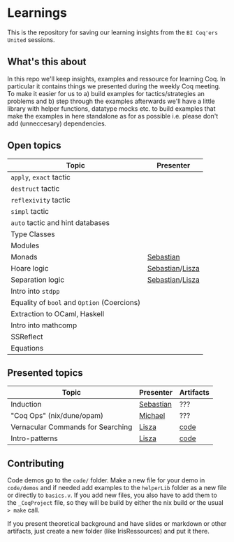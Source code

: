 # Learnings

This is the repository for saving our learning insights from the `BI Coq'ers United` sessions.


## What's this about

In this repo we'll keep insights, examples and ressource for learning Coq. 
In particular it contains things we presented during the weekly Coq meeting. 
To make it easier for us to a) build examples for tactics/strategies an problems and b) step through the examples afterwards
we'll have a little library with helper functions, datatype mocks etc. to build examples that make the examples in here standalone as for as possible i.e. please don't add (unneccesary) dependencies.

## Open topics

| Topic            | Presenter                                             |
|------------------|-------------------------------------------------------|
| `apply`, `exact` tactic   |                                              |
| `destruct` tactic |                                                      |
| `reflexivity` tactic   |                                                 |
| `simpl` tactic | |
| `auto` tactic and hint databases | |
| Type Classes ||
| Modules          |                          |
| Monads           | [Sebastian](@sebastian.ertel)                         |
| Hoare logic      | [Sebastian](@sebastian.ertel)/[Lisza](@lisza.zeidler) |
| Separation logic | [Sebastian](@sebastian.ertel)/[Lisza](@lisza.zeidler) |
| Intro into `stdpp`| |
| Equality of `bool` and `Option` (Coercions) | |
| Extraction to OCaml, Haskell | |
| Intro into mathcomp | |
| SSReflect | |
| Equations | |

## Presented topics

| Topic            | Presenter                                             | Artifacts |
|------------------|-------------------------------------------------------|-----------|
| Induction        | [Sebastian](@sebastian.ertel)                         | ???       |
| "Coq Ops" (nix/dune/opam) |  [Michael](@michael.raiza)                   | ???       |
| Vernacular Commands for Searching | [Lisza](@lisza.zeidler)                       | [code](./code/demos/searching_info.v) |
| Intro-patterns  | [Lisza](@lisza.zeidler)                       | [code](./code/demos/intro_patterns.v)  


## Contributing 

Code demos go to the `code/` folder. Make a new file for your demo in `code/demos` and if needed add
examples to the `helperLib` folder as a new file or directly to `basics.v`. If you add new files, you also have to add them to the `_CoqProject` file, so they will be build by either the nix build or the usual `> make` call.

If you present theoretical background and have slides or markdown or other artifacts, just create a new folder (like IrisRessources) and put it there. 

